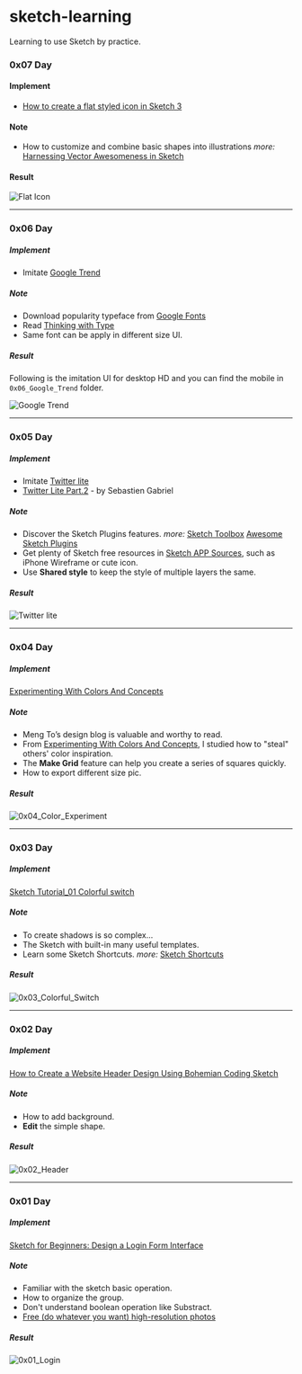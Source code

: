 # sketch-learning

Learning to use Sketch by practice.


### 0x07 Day

#### Implement

- [How to create a flat styled icon in Sketch 3](https://medium.com/@sokratus/how-to-create-a-flat-styled-icon-in-sketch-3-27c4bd09989)

#### Note

- How to customize and combine basic shapes into illustrations  *more:* [Harnessing Vector Awesomeness in Sketch](https://medium.com/sketch-app/harnessing-vector-awesomeness-in-sketch-3c9621408138)

#### Result

![Flat Icon](http://7u2m4t.com1.z0.glb.clouddn.com/flat_icon.png)

-----


### 0x06 Day

##### Implement

- Imitate [Google Trend](https://www.google.com/trends/2014/)

##### Note

- Download popularity typeface from [Google Fonts](http://www.google.com/fonts)
- Read [Thinking with Type](http://www.thinkingwithtype.com/contents/letter/)
- Same font can be apply in different size UI.

##### Result

Following is the imitation UI for desktop HD and you can find the mobile in `0x06_Google_Trend` folder.

![Google Trend](http://7u2m4t.com1.z0.glb.clouddn.com/google_trend_desktop.png)

-----


### 0x05 Day

##### Implement

- Imitate [Twitter lite](http://sgabriel.dunked.com/twitter-lite)
- [Twitter Lite Part.2](https://dribbble.com/shots/1448949-Twitter-Lite-Part2/attachments/214121) - by Sebastien Gabriel

##### Note

- Discover the Sketch Plugins features.   *more:* [Sketch Toolbox](http://sketchtoolbox.com/) [Awesome Sketch Plugins](http://awesome-sket.ch/)
- Get plenty of Sketch free resources in [Sketch APP Sources](http://www.sketchappsources.com/), such as iPhone Wireframe or cute icon.
- Use **Shared style** to keep the style of multiple layers the same.

##### Result

![Twitter lite](http://7u2m4t.com1.z0.glb.clouddn.com/bottom.png)

-----

### 0x04 Day

##### Implement

[Experimenting With Colors And Concepts](http://blog.mengto.com/experimenting-colors-concepts/)

##### Note

- Meng To’s design blog is valuable and worthy to read.
- From [Experimenting With Colors And Concepts](http://blog.mengto.com/experimenting-colors-concepts/), I studied how to "steal" others' color inspiration.
- The **Make Grid** feature can help you create a series of squares quickly.
- How to export different size pic.

##### Result

![0x04_Color_Experiment](http://7u2m4t.com1.z0.glb.clouddn.com/color_experiment.png)

-----

### 0x03 Day

##### Implement

[Sketch Tutorial_01 Colorful switch](https://medium.com/google-design/sketch-tutorial_01-b76271a095e3)

##### Note

- To create shadows is so complex...
- The Sketch with built-in many useful templates.
- Learn some Sketch Shortcuts.    *more:* [Sketch Shortcuts](http://sketchshortcuts.com/)

##### Result

![0x03_Colorful_Switch](http://7u2m4t.com1.z0.glb.clouddn.com/colorful_switch@2x.png)

-----

### 0x02 Day

##### Implement

[How to Create a Website Header Design Using Bohemian Coding Sketch](http://medialoot.com/blog/how-to-create-a-website-header-design-using-bohemian-coding-sketch/)

##### Note

- How to add background.
- **Edit** the simple shape.

##### Result

![0x02_Header](http://7u2m4t.com1.z0.glb.clouddn.com/02header.png)

-----

### 0x01 Day

##### Implement

[Sketch for Beginners: Design a Login Form Interface](http://webdesign.tutsplus.com/tutorials/sketch-for-beginners-design-a-login-form-interface--cms-21534)

##### Note

- Familiar with the sketch basic operation. 
- How to organize the group.
- Don't understand boolean operation like Substract.
- [Free (do whatever you want) high-resolution photos](https://unsplash.com/)

##### Result

![0x01_Login](http://7u2m4t.com1.z0.glb.clouddn.com/ui-login.png)
